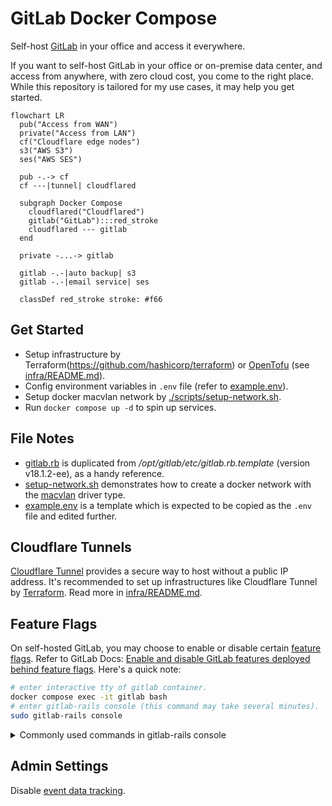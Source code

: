 # GitLab Docker Compose

Self-host [GitLab](https://about.gitlab.com/) in your office and access it everywhere.

If you want to self-host GitLab in your office or on-premise data center, and
access from anywhere, with zero cloud cost, you come to the right place. While
this repository is tailored for my use cases, it may help you get started.

```mermaid
flowchart LR
  pub("Access from WAN")
  private("Access from LAN")
  cf("Cloudflare edge nodes")
  s3("AWS S3")
  ses("AWS SES")

  pub -.-> cf
  cf ---|tunnel| cloudflared

  subgraph Docker Compose
    cloudflared("Cloudflared")
    gitlab("GitLab"):::red_stroke
    cloudflared --- gitlab
  end

  private -...-> gitlab

  gitlab -.-|auto backup| s3
  gitlab -.-|email service| ses

  classDef red_stroke stroke: #f66
```

## Get Started

- Setup infrastructure by Terraform(<https://github.com/hashicorp/terraform>)
  or [OpenTofu](https://github.com/opentofu/opentofu) (see [infra/README.md](./infra/README.md)).
- Config environment variables in `.env` file (refer to [example.env](./example.env)).
- Setup docker macvlan network by [./scripts/setup-network.sh](./scripts/setup-network.sh).
- Run `docker compose up -d` to spin up services.

## File Notes

- [gitlab.rb](./gitlab.rb) is duplicated from */opt/gitlab/etc/gitlab.rb.template*
(version v18.1.2-ee), as a handy reference.
- [setup-network.sh](./scripts/setup-network.sh) demonstrates how to create a
  docker network with the
  [macvlan](https://docs.docker.com/network/drivers/macvlan/) driver type.
- [example.env](./example.env) is a template which is expected to be copied as
the `.env` file and edited further.

## Cloudflare Tunnels

[Cloudflare Tunnel](https://developers.cloudflare.com/cloudflare-one/connections/connect-networks/)
provides a secure way to host without a public IP address.
It's recommended to set up infrastructures like Cloudflare Tunnel by [Terraform](https://www.terraform.io/).
Read more in [infra/README.md](./infra/README.md).

## Feature Flags

On self-hosted GitLab, you may choose to enable or disable certain [feature flags](https://docs.gitlab.com/ee/user/feature_flags).
Refer to GitLab Docs:
[Enable and disable GitLab features deployed behind feature flags](https://docs.gitlab.com/ee/administration/feature_flags).
Here's a quick note:

```sh
# enter interactive tty of gitlab container.
docker compose exec -it gitlab bash
# enter gitlab-rails console (this command may take several minutes).
sudo gitlab-rails console
```

<!-- markdownlint-disable MD033 -->
<details><summary>Commonly used commands in gitlab-rails console</summary>

```ruby
# enable "example_feature" feature flag.
Feature.enable(:example_feature)
# check if "example_feature" is enabled.
Feature.enabled?(:example_feature)
# disable "example_feature" feature flag.
Feature.disable(:example_feature)
# unset "example_feature" so that GitLab falls back to the default.
Feature.remove(:example_feature)
```

</details>
<!-- markdownlint-enable MD033 -->

## Admin Settings

Disable [event data tracking](https://docs.gitlab.com/administration/settings/event_data/).
